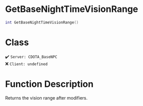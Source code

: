 # GetBaseNightTimeVisionRange
```lua
int GetBaseNightTimeVisionRange()
```
# Class
✔️ `Server: CDOTA_BaseNPC`  
❌ `Client: undefined`  

# Function Description
Returns the vision range after modifiers.
